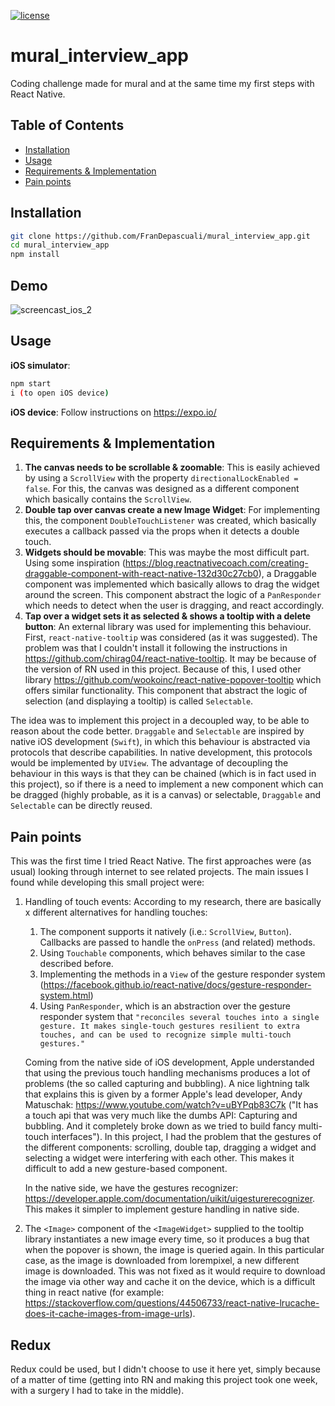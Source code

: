 [![license](https://img.shields.io/github/license/mashape/apistatus.svg)](https://opensource.org/licenses/MIT)

# mural_interview_app

Coding challenge made for mural and at the same time my first steps with React Native.

## Table of Contents
  * [Installation](#installation)
  * [Usage](#usage)
  * [Requirements & Implementation](#requirements--implementation)
  * [Pain points](#pain-points)

## Installation
```sh
git clone https://github.com/FranDepascuali/mural_interview_app.git
cd mural_interview_app
npm install
```

## Demo
![screencast_ios_2](https://user-images.githubusercontent.com/12101394/39267145-5d42faae-48a2-11e8-9240-d9c0cf2719c5.gif)

## Usage
**iOS simulator**:
```sh
npm start
i (to open iOS device)
```

**iOS device**:
Follow instructions on https://expo.io/

## Requirements & Implementation

1. **The canvas needs to be scrollable & zoomable**: This is easily achieved by using a `ScrollView` with the property `directionalLockEnabled = false`. For this, the canvas was designed as a different component which basically contains the `ScrollView`.
2. **Double tap over canvas create a new Image Widget**: For implementing this, the component `DoubleTouchListener` was created, which basically executes a callback passed via the props when it detects a double touch.
3. **Widgets should be movable**: This was maybe the most difficult part. Using some inspiration (https://blog.reactnativecoach.com/creating-draggable-component-with-react-native-132d30c27cb0), a Draggable component was implemented which basically allows to drag the widget around the screen. This component abstract the logic of a `PanResponder` which needs to detect when the user is dragging, and react accordingly.
4. **Tap over a widget sets it as selected & shows a tooltip with a delete button**: An external library was used for implementing this behaviour. First, `react-native-tooltip` was considered (as it was suggested). The problem was that I couldn't install it following the instructions in https://github.com/chirag04/react-native-tooltip. It may be because of the version of RN used in this project. Because of this, I used other library https://github.com/wookoinc/react-native-popover-tooltip which offers similar functionality. This component that abstract the logic of selection (and displaying a tooltip) is called `Selectable`.

The idea was to implement this project in a decoupled way, to be able to reason about the code better. `Draggable` and `Selectable` are inspired by native iOS development (`Swift`), in which this behaviour is abstracted via protocols that describe capabilities. In native development, this protocols would be implemented by `UIView`. The advantage of decoupling the behaviour in this ways is that they can be chained (which is in fact used in this project), so if there is a need to implement a new component which can be dragged (highly probable, as it is a canvas) or selectable, `Draggable` and `Selectable` can be directly reused.

## Pain points
This was the first time I tried React Native. The first approaches were (as usual) looking through internet to see related projects. The main issues I found while developing this small project were:

1. Handling of touch events: According to my research, there are basically x different alternatives for handling touches:
    1. The component supports it natively (i.e.: `ScrollView`, `Button`). Callbacks are passed to handle the `onPress` (and related) methods.
    2. Using `Touchable` components, which behaves similar to the case described before.
    3. Implementing the methods in a `View` of the gesture responder system (https://facebook.github.io/react-native/docs/gesture-responder-system.html)
    4. Using `PanResponder`, which is an abstraction over the gesture responder system that `"reconciles several touches into a single gesture. It makes single-touch gestures resilient to extra touches, and can be used to recognize simple multi-touch gestures."`

    Coming from the native side of iOS development, Apple understanded that using the previous touch handling mechanisms produces a lot of problems (the so called capturing and bubbling). A nice lightning talk that explains this is given by a former Apple's lead developer, Andy Matuschak: https://www.youtube.com/watch?v=uBYPqb83C7k ("It has a touch api that was very much like the dumbs API: Capturing and bubbling. And it completely broke down as we tried to build fancy multi-touch interfaces"). In this project, I had the problem that the gestures of the different components: scrolling, double tap, dragging a widget and selecting a widget were interfering with each other. This makes it difficult to add a new gesture-based component. 

    In the native side, we have the gestures recognizer: https://developer.apple.com/documentation/uikit/uigesturerecognizer. This makes it simpler to implement gesture handling in native side.

2. The `<Image>` component of the `<ImageWidget>` supplied to the tooltip library instantiates a new image every time, so it produces a bug that when the popover is shown, the image is queried again. In this particular case, as the image is downloaded from lorempixel, a new different image is downloaded. This was not fixed as it would require to download the image via other way and cache it on the device, which is a difficult thing in react native (for example: https://stackoverflow.com/questions/44506733/react-native-lrucache-does-it-cache-images-from-image-urls). 

## Redux
Redux could be used, but I didn't choose to use it here yet, simply because of a matter of time (getting into RN and making this project took one week, with a surgery I had to take in the middle).
